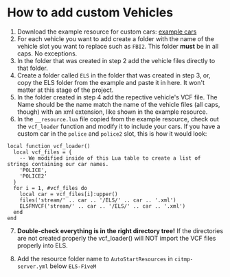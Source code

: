 # How to add custom Vehicles

1. Download the example resource for custom cars: [example cars](https://github.com/FiveM-Scripts/ELS-FiveM/raw/master/docs/Help/cars.zip)
2. For each vehicle you want to add create a folder with the name of the vehicle slot you want to replace such as `FBI2`. This folder **must** be in all caps. No exceptions.
3. In the folder that was created in step 2 add the vehicle files directly to that folder.
4. Create a folder called `ELS` in the folder that was created in step 3, or, copy the ELS folder from the example and paste it in here. It won't matter at this stage of the project.
5. In the folder created in step 4 add the repective vehicle's VCF file. The Name should be the name match the name of the vehicle files (all caps, though) with an xml extension, like shown in the example resource.
6. In the `__resource.lua` file copied from the example resource, check out the `vcf_loader` function and modify it to include your cars. If you have a custom car in the `police` and `police2` slot, this is how it would look:

```
local function vcf_loader()
  local vcf_files = {
	-- We modified inside of this Lua table to create a list of strings containing our car names.
	'POLICE',
	'POLICE2'
  }
  for i = 1, #vcf_files do
	local car = vcf_files[i]:upper()
	files('stream/' .. car .. '/ELS/' .. car .. '.xml')
	ELSFMVCF('stream/' .. car .. '/ELS/' .. car .. '.xml')
  end
end
```

7. **Double-check everything is in the right directory tree!** If the directories are not created properly the vcf_loader() will NOT import the VCF files properly into ELS.

9. Add the resource folder name to `AutoStartResources` in `citmp-server.yml` below `ELS-FiveM`